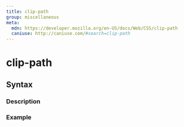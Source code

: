 ```yaml
---
title: clip-path
group: miscellaneous
meta:
  mdn: https://developer.mozilla.org/en-US/docs/Web/CSS/clip-path
  caniuse: http://caniuse.com/#search=clip-path
---
```


# clip-path
<!--- Introduction for clip-path, keep it brief and set the overall context -->

## Syntax
<!--- Introduce the various syntax for clip-path -->

### Description
<!--- For each major section of syntax, provide a description explaining its usage further -->

### Example
<!--- Provide code examples for the syntax block you're currently describing -->